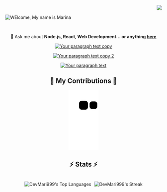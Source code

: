 <img align="right" src="https://visitor-badge.laobi.icu/badge?page_id=DevMari999.DevMari999" />

<br/>

![WElcome, My name is Marina](https://github.com/DevMari999/DevMari999/assets/135366781/fb6a3929-665f-448b-b083-48c5993f1186)

<br/>

<div align="center">

💬 Ask me about **Node.js, React, Web Development... or anything [here](https://github.com/DevMari999/DevMari999/issues)**

 </div>

<div align="center">
  <a href="mailto:qwe39117@gmail.com">
   
![Your paragraph text copy](https://github.com/DevMari999/DevMari999/assets/135366781/e62cb9b5-4b21-43b3-a24f-aaeab6b71946)

  
  </a>
  <a href="https://www.linkedin.com/in/mari-dvlpr/" target="_blank">
 

   ![Your paragraph text copy 2](https://github.com/DevMari999/DevMari999/assets/135366781/c04c5423-826d-4c41-8d0d-2d756aae4f30)
   
  </a>
  <a href="https://portfolio-marina-kappa.vercel.app/">
   
 ![Your paragraph text](https://github.com/DevMari999/DevMari999/assets/135366781/d3d52a09-3ca4-44b9-b238-1819d9434fc7)
 
  </a>
</div>

<div align="center">
  <h2>🐍 My Contributions 🐍</h2>

 ![Snake animation](https://github.com/DevMari999/DevMari999/blob/output/github-contribution-grid-snake.svg)
  
</div>

<h2 align="center">⚡ Stats ⚡</h2>
<br>

<div align="center" style="display: flex; justify-content: center; align-items: center; flex-wrap: wrap;">
  <img src="https://github-readme-stats.vercel.app/api/top-langs/?username=DevMari999&theme=merko&show_icons=true&hide_border=true&layout=compact" alt="DevMari999's Top Languages" style="height: 185px; width: auto; margin-right: 10px;" />
  <img src="https://github-readme-streak-stats.herokuapp.com/?user=DevMari999&theme=merko&hide_border=true" alt="DevMari999's Streak" style="height: 185px; width: auto;" />
</div>

<br/>

